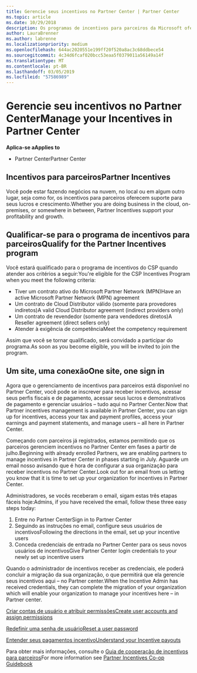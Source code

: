 ```yaml
---
title: Gerencie seus incentivos no Partner Center | Partner Center
ms.topic: article
ms.date: 10/29/2018
description: Os programas de incentivos para parceiros da Microsoft oferecem suporte para o lucro e o crescimento dos parceiros
author: LauraBrenner
ms.author: labrenne
ms.localizationpriority: medium
ms.openlocfilehash: 644ac2020551e199ff20f520a8ac3c68ddbece54
ms.sourcegitcommit: 4c34d6fcaf020bcc53eaa5f0379011a56149a14f
ms.translationtype: MT
ms.contentlocale: pt-BR
ms.lasthandoff: 03/05/2019
ms.locfileid: "57586989"
---
```

# <a name="manage-your-incentives-in-partner-center"></a><span data-ttu-id="b01ac-103">Gerencie seu incentivos no Partner Center</span><span class="sxs-lookup"><span data-stu-id="b01ac-103">Manage your Incentives in Partner Center</span></span> 

<span data-ttu-id="b01ac-104">**Aplica-se a**</span><span class="sxs-lookup"><span data-stu-id="b01ac-104">**Applies to**</span></span>

-  <span data-ttu-id="b01ac-105">Partner Center</span><span class="sxs-lookup"><span data-stu-id="b01ac-105">Partner Center</span></span>

## <a name="partner-incentives"></a><span data-ttu-id="b01ac-106">Incentivos para parceiros</span><span class="sxs-lookup"><span data-stu-id="b01ac-106">Partner Incentives</span></span> 

<span data-ttu-id="b01ac-107">Você pode estar fazendo negócios na nuvem, no local ou em algum outro lugar, seja como for, os incentivos para parceiros oferecem suporte para seus lucros e crescimento.</span><span class="sxs-lookup"><span data-stu-id="b01ac-107">Whether you are doing business in the cloud, on-premises, or somewhere in between, Partner Incentives support your profitability and growth.</span></span>

## <a name="qualify-for-the-partner-incentives-program"></a><span data-ttu-id="b01ac-108">Qualificar-se para o programa de incentivos para parceiros</span><span class="sxs-lookup"><span data-stu-id="b01ac-108">Qualify for the Partner Incentives program</span></span>

<span data-ttu-id="b01ac-109">Você estará qualificado para o programa de incentivos do CSP quando atender aos critérios a seguir:</span><span class="sxs-lookup"><span data-stu-id="b01ac-109">You're eligible for the CSP Incentives Program when you meet the following criteria:</span></span>

-   <span data-ttu-id="b01ac-110">Tiver um contrato ativo do Microsoft Partner Network (MPN)</span><span class="sxs-lookup"><span data-stu-id="b01ac-110">Have an active Microsoft Partner Network (MPN) agreement</span></span> 
-   <span data-ttu-id="b01ac-111">Um contrato de Cloud Distributor válido (somente para provedores indiretos)</span><span class="sxs-lookup"><span data-stu-id="b01ac-111">A valid Cloud Distributor agreement (indirect providers only)</span></span>
-   <span data-ttu-id="b01ac-112">Um contrato de revendedor (somente para vendedores diretos)</span><span class="sxs-lookup"><span data-stu-id="b01ac-112">A Reseller agreement (direct sellers only)</span></span>
-   <span data-ttu-id="b01ac-113">Atender à exigência de competência</span><span class="sxs-lookup"><span data-stu-id="b01ac-113">Meet the competency requirement</span></span>

<span data-ttu-id="b01ac-114">Assim que você se tornar qualificado, será convidado a participar do programa.</span><span class="sxs-lookup"><span data-stu-id="b01ac-114">As soon as you become eligible, you will be invited to join the program.</span></span>

## <a name="one-site-one-sign-in"></a><span data-ttu-id="b01ac-115">Um site, uma conexão</span><span class="sxs-lookup"><span data-stu-id="b01ac-115">One site, one sign in</span></span>

<span data-ttu-id="b01ac-116">Agora que o gerenciamento de incentivos para parceiros está disponível no Partner Center, você pode se inscrever para receber incentivos, acessar seus perfis fiscais e de pagamento, acessar seus lucros e demonstrativos de pagamento e gerenciar usuários – tudo aqui no Partner Center.</span><span class="sxs-lookup"><span data-stu-id="b01ac-116">Now that Partner incentives management is available in Partner Center, you can sign up for incentives, access your tax and payment profiles, access your earnings and payment statements, and manage users – all here in Partner Center.</span></span> 

<span data-ttu-id="b01ac-117">Começando com parceiros já registrados, estamos permitindo que os parceiros gerenciem incentivos no Partner Center em fases a partir de julho.</span><span class="sxs-lookup"><span data-stu-id="b01ac-117">Beginning with already enrolled Partners, we are enabling partners to manage incentives in Partner Center in phases starting in July.</span></span> <span data-ttu-id="b01ac-118">Aguarde um email nosso avisando que é hora de configurar a sua organização para receber incentivos no Partner Center.</span><span class="sxs-lookup"><span data-stu-id="b01ac-118">Look out for an email from us letting you know that it is time to set up your organization for incentives in Partner Center.</span></span> 

<span data-ttu-id="b01ac-119">Administradores, se vocês receberam o email, sigam estas três etapas fáceis hoje:</span><span class="sxs-lookup"><span data-stu-id="b01ac-119">Admins, if you have received the email, follow these three easy steps today:</span></span>

1.  <span data-ttu-id="b01ac-120">Entre no Partner Center</span><span class="sxs-lookup"><span data-stu-id="b01ac-120">Sign in to Partner Center</span></span> 
2.  <span data-ttu-id="b01ac-121">Seguindo as instruções no email, configure seus usuários de incentivos</span><span class="sxs-lookup"><span data-stu-id="b01ac-121">Following the directions in the email, set up your incentive users</span></span> 
3.  <span data-ttu-id="b01ac-122">Conceda credenciais de entrada no Partner Center para os seus novos usuários de incentivos</span><span class="sxs-lookup"><span data-stu-id="b01ac-122">Give Partner Center login credentials to your newly set up incentive users</span></span>

<span data-ttu-id="b01ac-123">Quando o administrador de incentivos receber as credenciais, ele poderá concluir a migração da sua organização, o que permitirá que ela gerencie seus incentivos aqui – no Partner center.</span><span class="sxs-lookup"><span data-stu-id="b01ac-123">When the Incentive Admin has received credentials, they can complete the migration of your organization which will enable your organization to manage your incentives here – in Partner center.</span></span>


[<span data-ttu-id="b01ac-124">Criar contas de usuário e atribuir permissões</span><span class="sxs-lookup"><span data-stu-id="b01ac-124">Create user accounts and assign permissions</span></span>](create-user-accounts-and-set-permissions.md)

[<span data-ttu-id="b01ac-125">Redefinir uma senha de usuário</span><span class="sxs-lookup"><span data-stu-id="b01ac-125">Reset a user password</span></span>](reset-a-user-password.md)

[<span data-ttu-id="b01ac-126">Entender seus pagamentos incentivo</span><span class="sxs-lookup"><span data-stu-id="b01ac-126">Understand your Incentive payouts</span></span>](understand-incentive-payouts.md)

<span data-ttu-id="b01ac-127">Para obter mais informações, consulte o [Guia de cooperação de incentivos para parceiros](https://assets.microsoft.com/coop-guidebook.pdf)</span><span class="sxs-lookup"><span data-stu-id="b01ac-127">For more information see [Partner Incentives Co-op Guidebook](https://assets.microsoft.com/coop-guidebook.pdf)</span></span>

